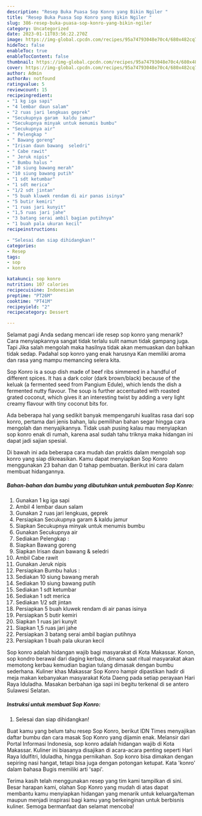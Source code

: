 ```yaml
---
description: "Resep Buka Puasa Sop Konro yang Bikin Ngiler "
title: "Resep Buka Puasa Sop Konro yang Bikin Ngiler "
slug: 386-resep-buka-puasa-sop-konro-yang-bikin-ngiler
category: Uncategorized
date: 2023-01-11T03:56:22.270Z
image: https://img-global.cpcdn.com/recipes/95a74793048e70c4/680x482cq70/sop-konro-foto-resep-utama.jpg
hideToc: false
enableToc: true
enableTocContent: false
thumbnail: https://img-global.cpcdn.com/recipes/95a74793048e70c4/680x482cq70/sop-konro-foto-resep-utama.jpg
cover: https://img-global.cpcdn.com/recipes/95a74793048e70c4/680x482cq70/sop-konro-foto-resep-utama.jpg
author: Admin
authorAv: notfound
ratingvalue: 5
reviewcount: 15
recipeingredient:
- "1 kg iga sapi"
- "4 lembar daun salam"
- "2 ruas jari lengkuas geprek"
- "Secukupnya garam  kaldu jamur"
- "Secukupnya minyak untuk menumis bumbu"
- "Secukupnya air"
- " Pelengkap "
- " Bawang goreng"
- "Irisan daun bawang  seledri"
- " Cabe rawit"
- " Jeruk nipis"
- " Bumbu halus "
- "10 siung bawang merah"
- "10 siung bawang putih"
- "1 sdt ketumbar"
- "1 sdt merica"
- "1/2 sdt jintan"
- "5 buah kluwek rendam di air panas isinya"
- "5 butir kemiri"
- "1 ruas jari kunyit"
- "1,5 ruas jari jahe"
- "3 batang serai ambil bagian putihnya"
- "1 buah pala ukuran kecil"
recipeinstructions:

- "Selesai dan siap dihidangkan!"
categories:
- Resep
tags:
- sop
- konro

katakunci: sop konro 
nutrition: 107 calories
recipecuisine: Indonesian
preptime: "PT26M"
cooktime: "PT41M"
recipeyield: "2"
recipecategory: Dessert

---
```



Selamat pagi Anda sedang mencari ide resep sop konro yang menarik? Cara menyiapkannya sangat tidak terlalu sulit namun tidak gampang juga. Tapi Jika salah mengolah maka hasilnya tidak akan memuaskan dan bahkan tidak sedap. Padahal sop konro yang enak harusnya Kan memiliki aroma dan rasa yang mampu memancing selera kita.


Sop Konro is a soup dish made of beef ribs simmered in a handful of different spices. It has a dark color (dark brown/black) because of the keluak (a fermented seed from Pangium Edule), which lends the dish a fermented nutty flavour. The soup is further accentuated with roasted grated coconut, which gives it an interesting twist by adding a very light creamy flavour with tiny coconut bits for.

Ada beberapa hal yang sedikit banyak mempengaruhi kualitas rasa dari sop konro, pertama dari jenis bahan, lalu pemilihan bahan segar hingga cara mengolah dan menyajikannya. Tidak usah pusing kalau mau menyiapkan sop konro enak di rumah, karena asal sudah tahu triknya maka hidangan ini dapat jadi sajian spesial.


Di bawah ini ada beberapa cara mudah dan praktis dalam mengolah sop konro yang siap dikreasikan. Kamu dapat menyiapkan Sop Konro menggunakan 23 bahan dan 0 tahap pembuatan. Berikut ini cara dalam membuat hidangannya.

<!--inarticleads1-->

##### Bahan-bahan dan bumbu yang dibutuhkan untuk pembuatan Sop Konro:

1. Gunakan 1 kg iga sapi
1. Ambil 4 lembar daun salam
1. Gunakan 2 ruas jari lengkuas, geprek
1. Persiapkan Secukupnya garam &amp; kaldu jamur
1. Siapkan Secukupnya minyak untuk menumis bumbu
1. Gunakan Secukupnya air
1. Sediakan  Pelengkap :
1. Siapkan  Bawang goreng
1. Siapkan Irisan daun bawang &amp; seledri
1. Ambil  Cabe rawit
1. Gunakan  Jeruk nipis
1. Persiapkan  Bumbu halus :
1. Sediakan 10 siung bawang merah
1. Sediakan 10 siung bawang putih
1. Sediakan 1 sdt ketumbar
1. Sediakan 1 sdt merica
1. Sediakan 1/2 sdt jintan
1. Persiapkan 5 buah kluwek rendam di air panas isinya
1. Persiapkan 5 butir kemiri
1. Siapkan 1 ruas jari kunyit
1. Siapkan 1,5 ruas jari jahe
1. Persiapkan 3 batang serai ambil bagian putihnya
1. Persiapkan 1 buah pala ukuran kecil


Sop konro adalah hidangan wajib bagi masyarakat di Kota Makassar. Konon, sop kondro berawal dari daging kerbau, dimana saat ritual masyarakat akan memotong kerbau kemudian bagian tulang dimasak dengan bumbu sederhana. Kuliner khas Makassar Sop Konro hampir dipastikan hadir di meja makan kebanyakan masyarakat Kota Daeng pada setiap perayaan Hari Raya Iduladha. Masakan berbahan iga sapi ini begitu terkenal di se antero Sulawesi Selatan. 

<!--inarticleads2-->

##### Instruksi untuk membuat Sop Konro:


1. Selesai dan siap dihidangkan!

Buat kamu yang belum tahu resep Sop Konro, berikut IDN Times menyajikan daftar bumbu dan cara masak Sop Konro yang dijamin enak. Melansir dari Portal Informasi Indonesia, sop konro adalah hidangan wajib di Kota Makassar. Kuliner ini biasanya disajikan di acara-acara penting seperti Hari Raya Idulfitri, Iduladha, hingga pernikahan. Sop konro bisa dimakan dengan sepiring nasi hangat, tetapi bisa juga dengan potongan ketupat. Kata &#39;konro&#39; dalam bahasa Bugis memiliki arti &#39;sapi&#39;. 

Terima kasih telah menggunakan resep yang tim kami tampilkan di sini. Besar harapan kami, olahan Sop Konro yang mudah di atas dapat membantu kamu menyiapkan hidangan yang menarik untuk keluarga/teman maupun menjadi inspirasi bagi kamu yang berkeinginan untuk berbisnis kuliner. Semoga bermanfaat dan selamat mencoba!
